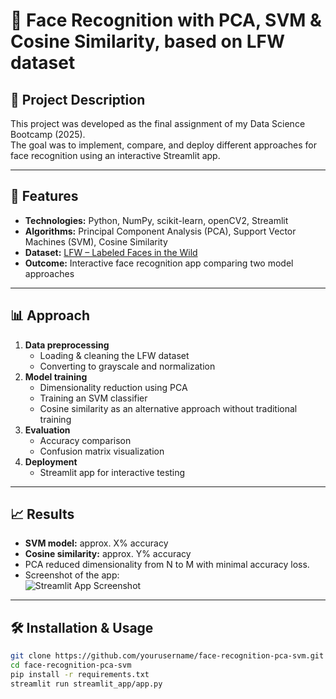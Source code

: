 # 👤 Face Recognition with PCA, SVM & Cosine Similarity, based on LFW dataset

## 🎯 Project Description
This project was developed as the final assignment of my Data Science Bootcamp (2025).  
The goal was to implement, compare, and deploy different approaches for face recognition using an interactive Streamlit app.

---

## 🚀 Features
- **Technologies:** Python, NumPy, scikit-learn, openCV2, Streamlit  
- **Algorithms:** Principal Component Analysis (PCA), Support Vector Machines (SVM), Cosine Similarity  
- **Dataset:** [LFW – Labeled Faces in the Wild](https://www.kaggle.com/datasets/jessicali9530/lfw-dataset)  
- **Outcome:** Interactive face recognition app comparing two model approaches

---

## 📊 Approach
1. **Data preprocessing**  
   - Loading & cleaning the LFW dataset  
   - Converting to grayscale and normalization  
2. **Model training**  
   - Dimensionality reduction using PCA  
   - Training an SVM classifier  
   - Cosine similarity as an alternative approach without traditional training  
3. **Evaluation**  
   - Accuracy comparison  
   - Confusion matrix visualization  
4. **Deployment**  
   - Streamlit app for interactive testing

---

## 📈 Results
- **SVM model:** approx. X% accuracy  
- **Cosine similarity:** approx. Y% accuracy  
- PCA reduced dimensionality from N to M with minimal accuracy loss.  
- Screenshot of the app:  
  ![Streamlit App Screenshot](results/model_comparison.png)

---

## 🛠️ Installation & Usage
```bash
git clone https://github.com/yourusername/face-recognition-pca-svm.git
cd face-recognition-pca-svm
pip install -r requirements.txt
streamlit run streamlit_app/app.py
